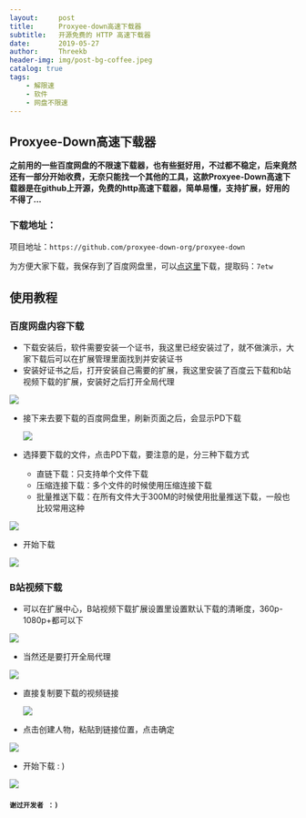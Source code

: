 ```yaml
---
layout:     post
title:      Proxyee-down高速下载器
subtitle:   开源免费的 HTTP 高速下载器
date:       2019-05-27
author:     Threekb
header-img: img/post-bg-coffee.jpeg
catalog: true
tags:
    - 解限速
    - 软件
    - 网盘不限速
---
```


## Proxyee-Down高速下载器

**之前用的一些百度网盘的不限速下载器，也有些挺好用，不过都不稳定，后来竟然还有一部分开始收费，无奈只能找一个其他的工具，这款Proxyee-Down高速下载器是在github上开源，免费的http高速下载器，简单易懂，支持扩展，好用的不得了...**

### 下载地址：

项目地址：`https://github.com/proxyee-down-org/proxyee-down`

为方便大家下载，我保存到了百度网盘里，可以[点这里](https://pan.baidu.com/s/1JWFbunEpIJoE4xAWYNLK2g)下载，提取码：`7etw`

## 使用教程

### 百度网盘内容下载

* 下载安装后，软件需要安装一个证书，我这里已经安装过了，就不做演示，大家下载后可以在扩展管理里面找到并安装证书
* 安装好证书之后，打开安装自己需要的扩展，我这里安装了百度云下载和b站视频下载的扩展，安装好之后打开全局代理

![](https://threekb-1259310634.cos.ap-beijing.myqcloud.com/blog/20190527132923.png)

* 接下来去要下载的百度网盘里，刷新页面之后，会显示PD下载

  ![](https://threekb-1259310634.cos.ap-beijing.myqcloud.com/blog/20190527133327.png)

  

* 选择要下载的文件，点击PD下载，要注意的是，分三种下载方式
  * 直链下载：只支持单个文件下载
  * 压缩连接下载：多个文件的时候使用压缩连接下载
  * 批量推送下载：在所有文件大于300M的时候使用批量推送下载，一般也比较常用这种

![](https://threekb-1259310634.cos.ap-beijing.myqcloud.com/blog/20190527133355.png)

* 开始下载

![](https://threekb-1259310634.cos.ap-beijing.myqcloud.com/blog/20190527135938.png)

### B站视频下载

* 可以在扩展中心，B站视频下载扩展设置里设置默认下载的清晰度，360p-1080p+都可以下

![](https://threekb-1259310634.cos.ap-beijing.myqcloud.com/blog/20190527133827.png)

* 当然还是要打开全局代理

![](https://threekb-1259310634.cos.ap-beijing.myqcloud.com/blog/20190527132923.png)

* 直接复制要下载的视频链接

  ![](https://threekb-1259310634.cos.ap-beijing.myqcloud.com/blog/1558935649(1).jpg)

* 点击创建人物，粘贴到链接位置，点击确定

![](https://threekb-1259310634.cos.ap-beijing.myqcloud.com/blog/20190527134206.png)

* 开始下载 : )

![](https://threekb-1259310634.cos.ap-beijing.myqcloud.com/blog/20190527134333.png)

#### `谢过开发者 ：)`

